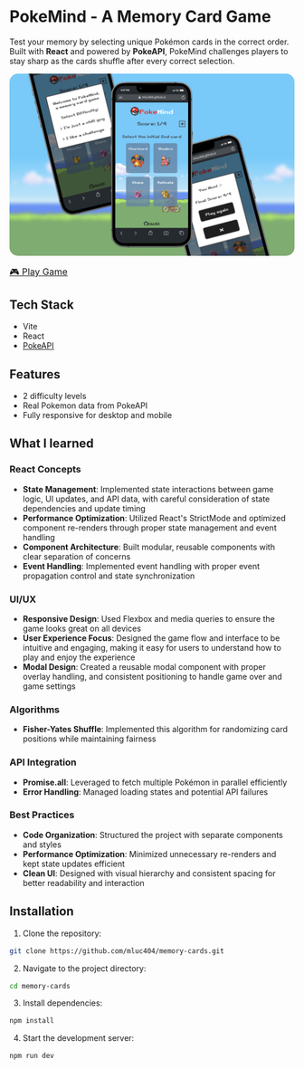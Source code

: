 # PokeMind - A Memory Card Game

Test your memory by selecting unique Pokémon cards in the correct order. Built with **React** and powered by **PokeAPI**, PokeMind challenges players to stay sharp as the cards shuffle after every correct selection.

<img src="./src/assets/images/screenshot.png" alt="PokeMind Game Screenshot" width="600" style="border-radius: 15px" />

<br>

[<u><font size="3">🎮 Play Game</font></u>](https://pokemindgame.netlify.app/)

## Tech Stack

- Vite
- React
- [<u>PokeAPI</u>](https://pokeapi.co/docs/v2#info)

## Features

- 2 difficulty levels
- Real Pokemon data from PokeAPI
- Fully responsive for desktop and mobile

## What I learned

### React Concepts

- **State Management**: Implemented state interactions between game logic, UI updates, and API data, with careful consideration of state dependencies and update timing
- **Performance Optimization**: Utilized React's StrictMode and optimized component re-renders through proper state management and event handling
- **Component Architecture**: Built modular, reusable components with clear separation of concerns
- **Event Handling**: Implemented event handling with proper event propagation control and state synchronization

### UI/UX

- **Responsive Design**: Used Flexbox and media queries to ensure the game looks great on all devices
- **User Experience Focus**: Designed the game flow and interface to be intuitive and engaging, making it easy for users to understand how to play and enjoy the experience
- **Modal Design**: Created a reusable modal component with proper overlay handling, and consistent positioning to handle game over and game settings

### Algorithms

- **Fisher-Yates Shuffle**: Implemented this algorithm for randomizing card positions while maintaining fairness

### API Integration

- **Promise.all**: Leveraged to fetch multiple Pokémon in parallel efficiently
- **Error Handling**: Managed loading states and potential API failures

### Best Practices

- **Code Organization**: Structured the project with separate components and styles
- **Performance Optimization**: Minimized unnecessary re-renders and kept state updates efficient
- **Clean UI**: Designed with visual hierarchy and consistent spacing for better readability and interaction

## Installation

1. Clone the repository:

```bash
git clone https://github.com/mluc404/memory-cards.git
```

2. Navigate to the project directory:

```bash
cd memory-cards
```

3. Install dependencies:

```bash
npm install
```

4. Start the development server:

```bash
npm run dev
```
